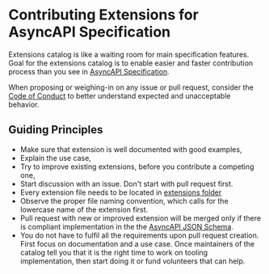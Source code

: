 # Contributing Extensions for AsyncAPI Specification

Extensions catalog is like a waiting room for main specification features. Goal for the extensions catalog is to enable easier and faster contribution process than you see in [AsyncAPI Specification](https://github.com/asyncapi/spec/blob/master/CONTRIBUTING.md). 

When proposing or weighing-in on any issue or pull request, consider the [Code of Conduct](https://github.com/asyncapi/.github/blob/master/CODE_OF_CONDUCT.md)
to better understand expected and unacceptable behavior.

## Guiding Principles

- Make sure that extension is well documented with good examples,
- Explain the use case,
- Try to improve existing extensions, before you contribute a competing one,
- Start discussion with an issue. Don't start with pull request first.
- Every extension file needs to be located in [extensions folder](https://github.com/asyncapi/extensions-catalog/tree/master/extensions)
- Observe the proper file naming convention, which calls for the lowercase name of the extension first.
- Pull request with new or improved extension will be merged only if there is compliant implementation in the the [AsyncAPI JSON Schema](https://github.com/asyncapi/spec-json-schemas).
- You do not have to fulfil all the requirements upon pull request creation. First focus on documentation and a use case. Once maintainers of the catalog tell you that it is the right time to work on tooling implementation, then start doing it or fund volunteers that can help.

